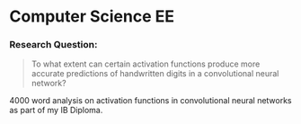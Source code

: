 # Computer Science EE 
### Research Question: 
> To what extent can certain activation functions produce more accurate predictions of handwritten digits in a convolutional neural network?


4000 word analysis on activation functions in convolutional neural networks as part of my IB Diploma.

